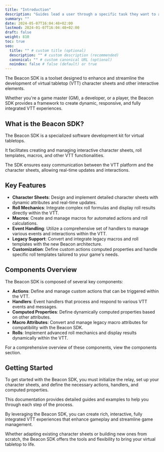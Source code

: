 ```yaml
---
title: "Introduction"
description: "Guides lead a user through a specific task they want to accomplish, often with a sequence of steps."
summary: ""
date: 2024-05-07T16:04:48+02:00
lastmod: 2024-01-07T16:04:48+02:00
draft: false
weight: 810
toc: true
seo:
  title: "" # custom title (optional)
  description: "" # custom description (recommended)
  canonical: "" # custom canonical URL (optional)
  noindex: false # false (default) or true
---
```


The Beacon SDK is a toolset designed to enhance and streamline the development of virtual tabletop (VTT) character sheets and other interactive elements.

Whether you're a game master (GM), a developer, or a player, the Beacon SDK provides a framework to create dynamic, responsive, and fully integrated VTT experiences.

## What is the Beacon SDK?

The Beacon SDK is a specialized software development kit for virtual tabletops.

It facilitates creating and managing interactive character sheets, roll templates, macros, and other VTT functionalities.

The SDK ensures easy communication between the VTT platform and the character sheets, allowing real-time updates and interactions.

## Key Features

- **Character Sheets**: Design and implement detailed character sheets with dynamic attributes and real-time updates.
- **Roll Mechanics**: Integrate complex roll formulas and display roll results directly within the VTT.
- **Macros**: Create and manage macros for automated actions and roll calculations.
- **Event Handling**: Utilize a comprehensive set of handlers to manage various events and interactions within the VTT.
- **Legacy Support**: Convert and integrate legacy macros and roll templates with the new Beacon architecture.
- **Customization**: Define custom actions computed properties and handle specific roll templates tailored to your game's needs.

## Components Overview

The Beacon SDK is composed of several key components:

- **Actions**: Define and manage custom actions that can be triggered within the VTT.
- **Handlers**: Event handlers that process and respond to various VTT events and messages.
- **Computed Properties**: Define dynamically computed properties based on other attributes.
- **Macro Attributes**: Convert and manage legacy macro attributes for compatibility with the Beacon SDK.
- **Rolls**: Implement advanced roll mechanics and display results dynamically within the VTT.

For a comprehensive overview of these components, view the components section.

## Getting Started

To get started with the Beacon SDK, you must initialize the relay, set up your character sheets, and define the necessary actions, handlers, and computed properties.

This documentation provides detailed guides and examples to help you through each step of the process.

By leveraging the Beacon SDK, you can create rich, interactive, fully integrated VTT experiences that enhance gameplay and streamline game management.

Whether adapting existing character sheets or building new ones from scratch, the Beacon SDK offers the tools and flexibility to bring your virtual tabletop to life.